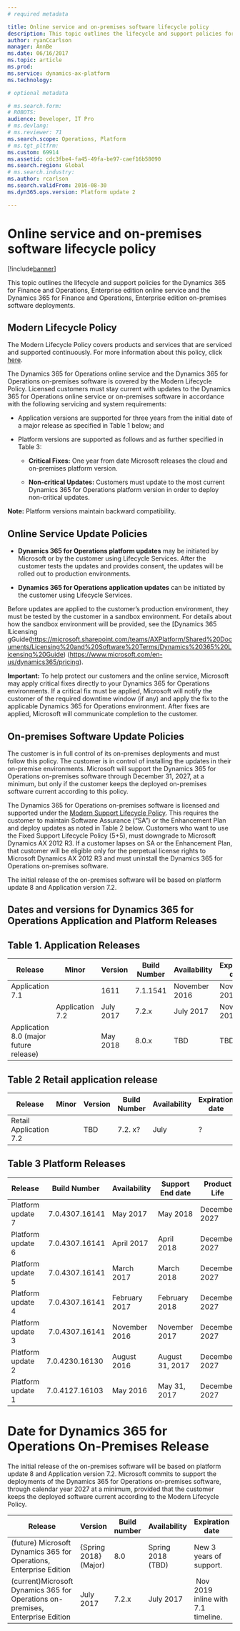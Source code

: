 ```yaml
---
# required metadata

title: Online service and on-premises software lifecycle policy
description: This topic outlines the lifecycle and support policies for the Dynamics 365 for Finance and Operations, Enterprise edition online service and on-premises software deployments.
author: ryanCcarlson 
manager: AnnBe
ms.date: 06/16/2017
ms.topic: article
ms.prod: 
ms.service: dynamics-ax-platform
ms.technology: 

# optional metadata

# ms.search.form: 
# ROBOTS: 
audience: Developer, IT Pro
# ms.devlang: 
# ms.reviewer: 71
ms.search.scope: Operations, Platform
# ms.tgt_pltfrm: 
ms.custom: 69914
ms.assetid: cdc3fbe4-fa45-49fa-be97-caef16b58090
ms.search.region: Global
# ms.search.industry: 
ms.author: rcarlson
ms.search.validFrom: 2016-08-30
ms.dyn365.ops.version: Platform update 2

---
```

# Online service and on-premises software lifecycle policy

[!include[banner](../includes/banner.md)]


This topic outlines the lifecycle and support policies for the Dynamics 365 for Finance and Operations, Enterprise edition online service and the Dynamics 365 for Finance and Operations, Enterprise edition on-premises software deployments.

Modern Lifecycle Policy
-----------------------
The Modern Lifecycle Policy covers products and services that are serviced and supported continuously. For more information about this policy, click [here](https://support.microsoft.com/en-us/help/30881).

The Dynamics 365 for Operations online service and the Dynamics 365 for Operations on-premises software is covered by the Modern Lifecycle Policy. Licensed customers must stay current with updates to the Dynamics 365 for Operations online service or on-premises software in accordance with the following servicing and system requirements:

-   Application versions are supported for three years from the initial date of a major release as specified in Table 1 below; and

-   Platform versions are supported as follows and as further specified in Table 3:

    -   **Critical Fixes:** One year from date Microsoft releases the cloud and on-premises platform version.

    -   **Non-critical Updates:** Customers must update to the most current Dynamics 365 for Operations platform version in order to deploy non-critical updates.

**Note:** Platform versions maintain backward compatibility.

Online Service Update Policies
------------------------------

-   **Dynamics 365 for Operations platform updates** may be initiated by Microsoft or by the customer using Lifecycle Services. After the customer tests the updates and provides consent, the updates will be rolled out to production environments.

-   **Dynamics 365 for Operations application updates** can be initiated by the customer using Lifecycle Services.

Before updates are applied to the customer’s production environment, they must be tested by the customer in a sandbox environment. For details about how the sandbox environment will be provided, see the [Dynamics 365 lLicensing gGuide(https://microsoft.sharepoint.com/teams/AXPlatform/Shared%20Documents/Licensing%20and%20Software%20Terms/Dynamics%20365%20Licensing%20Guide) (<https://www.microsoft.com/en-us/dynamics365/pricing>).

**Important:** To help protect our customers and the online service, Microsoft may apply critical fixes directly to your Dynamics 365 for Operations environments. If a critical fix must be applied, Microsoft will notify the customer of the required downtime window (if any) and apply the fix to the applicable Dynamics 365 for Operations environment. After fixes are applied, Microsoft will communicate completion to the customer.

On-premises Software Update Policies
------------------------------------

The customer is in full control of its on-premises deployments and must follow this policy. The customer is in control of installing the updates in their on-premise environments. Microsoft will support the Dynamics 365 for Operations on-premises software through December 31, 2027, at a minimum, but only if the customer keeps the deployed on-premises software current according to this policy.

The Dynamics 365 for Operations on-premises software is licensed and supported under the [Modern Support Lifecycle Policy](https://support.microsoft.com/en-us/help/447912/announcing-microsoft-modern-lifecycle-policy). This requires the customer to maintain Software Assurance (“SA”) or the Enhancement Plan and deploy updates as noted in Table 2 below. Customers who want to use the Fixed Support Lifecycle Policy (5+5), must downgrade to Microsoft Dynamics AX 2012 R3. If a customer lapses on SA or the Enhancement Plan, that customer will be eligible only for the perpetual license rights to Microsoft Dynamics AX 2012 R3 and must uninstall the Dynamics 365 for Operations on-premises software.

The initial release of the on-premises software will be based on platform update 8 and Application version 7.2.

## Dates and versions for Dynamics 365 for Operations Application and Platform Releases


Table 1. Application Releases
-----------------------------

| Release                                | Minor           | Version   | Build Number | Availability  | Expiration date | Product life  |
|----------------------------------------|-----------------|-----------|--------------|---------------|-----------------|---------------|
| Application 7.1                        |                 | 1611      | 7.1.1541     | November 2016 | November 2019   | December 2027 |
|                                        | Application 7.2 | July 2017 | 7.2.x        | July 2017     | November 2019   | December 2027 |
| Application 8.0 (major future release) |                 | May 2018  | 8.0.x        | TBD           | TBD             | December 2027 |

Table 2 Retail application release
----------------------------------

| Release                | Minor | Version | Build Number | Availability | Expiration date | Product life  |
|------------------------|-------|---------|--------------|--------------|-----------------|---------------|
| Retail Application 7.2 |       | TBD     | 7.2. x?      | July         | ?               | December 2027 |

Table 3 Platform Releases
-------------------------

| Release           | Build Number    | Availability  | Support End date | Product Life  |
|-------------------|-----------------|---------------|------------------|---------------|
| Platform update 7 |  7.0.4307.16141 | May 2017      | May 2018         | December 2027 |
| Platform update 6 |  7.0.4307.16141 | April 2017    | April 2018       | December 2027 |
| Platform update 5 |  7.0.4307.16141 | March 2017    | March 2018       | December 2027 |
| Platform update 4 |  7.0.4307.16141 | February 2017 | February 2018    | December 2027 |
| Platform update 3 |  7.0.4307.16141 | November 2016 | November 2017    | December 2027 |
| Platform update 2 | 7.0.4230.16130  | August 2016   | August 31, 2017  | December 2027 |
| Platform update 1 | 7.0.4127.16103  | May 2016      | May 31, 2017     | December 2027 |

Date for Dynamics 365 for Operations On-Premises Release
========================================================

The initial release of the on-premises software will be based on platform update 8 and Application version 7.2. Microsoft commits to support the deployments of the Dynamics 365 for Operations on-premises software, through calendar year 2027 at a minimum, provided that the customer keeps the deployed software current according to the Modern Lifecycle Policy.

| Release                                                                        | Version               | Build number | Availability      | Expiration date                     |
|--------------------------------------------------------------------------------|-----------------------|--------------|-------------------|-------------------------------------|
| (future) Microsoft Dynamics 365 for Operations, Enterprise Edition             | {Spring 2018} (Major) | 8.0          | Spring 2018 (TBD) | New 3 years of support.             |
| (current)Microsoft Dynamics 365 for Operations on-premises, Enterprise Edition | July 2017             | 7.2.x        | July 2017         |  Nov 2019 inline with 7.1 timeline. |


